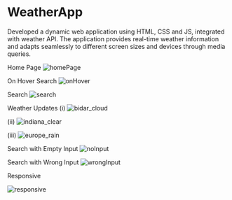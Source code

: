 # WeatherApp
Developed a dynamic web application using HTML, CSS and JS, integrated with weather API.  The application provides real-time weather information and adapts seamlessly to different screen sizes and devices through media queries. 

Home Page
![homePage](https://github.com/amishaphabba/WeatherApp/assets/75721242/c5d799d4-76ed-4eed-864b-605fc4ab3176)

On Hover Search
![onHover](https://github.com/amishaphabba/WeatherApp/assets/75721242/748ecccd-70b0-4585-a470-d8039562d27b)

Search
![search](https://github.com/amishaphabba/WeatherApp/assets/75721242/ad20df2d-259b-4d1c-9064-482495e849f0)

Weather Updates
(i)
![bidar_cloud](https://github.com/amishaphabba/WeatherApp/assets/75721242/08728e20-9988-490a-bb8e-da0e0bdf5745)

(ii)
![indiana_clear](https://github.com/amishaphabba/WeatherApp/assets/75721242/6f996ada-a2a6-4c8d-9911-6e283dc610ed)

(iii)
![europe_rain](https://github.com/amishaphabba/WeatherApp/assets/75721242/6a0c78ec-434d-47a6-8788-14d700d6aceb)

Search with Empty Input
![noInput](https://github.com/amishaphabba/WeatherApp/assets/75721242/1aeb9814-dd2a-44f6-9b38-07e55affbdc5)

Search with Wrong Input
![wrongInput](https://github.com/amishaphabba/WeatherApp/assets/75721242/b6834c27-dee9-4ee7-97d9-59f8c10b1ec9)

Responsive

![responsive](https://github.com/amishaphabba/WeatherApp/assets/75721242/b88ecb38-c8b8-4696-beb4-507582ce3bb8)
